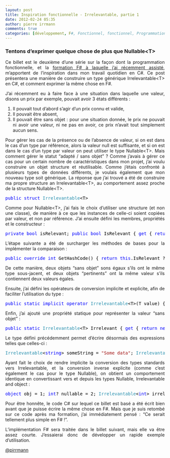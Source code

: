 ```yaml
---
layout: post
title: Inspiration fonctionnelle - Irrelevantable, partie 1
date: 2012-02-24 05:35
author: pierre irrmann
comments: true
categories: [développement, F#, Fonctionnel, fonctionnel, Programmation]
---
```

<h3 style="text-align: justify;">Tentons d’exprimer quelque chose de plus que Nullable&lt;T&gt;</h3>
<p style="text-align: justify;">Ce billet est le deuxième d’une série sur la façon dont la programmation fonctionnelle, et la <a href="http://www.arolla.fr/blog/2011/12/formation-f-avec-robert-pickering/">formation F# à laquelle j’ai récemment assisté</a>, m’apportent de l’inspiration dans mon travail quotidien en C#. Ce post présentera une manière de construire un type générique Irrelevantable&lt;T&gt; en C#, et comment exprimer la même chose en F#.</p>
<p style="text-align: justify;"><!--more--></p>
<p style="text-align: justify;">J’ai récemment eu à faire face à une situation dans laquelle une valeur, disons un prix par exemple, pouvait avoir 3 états différents :</p>

<ol style="text-align: justify;">
	<li>Il pouvait tout d’abord s’agir d’un prix connu et valide,</li>
	<li>Il pouvait être absent,</li>
	<li>Il pouvait être sans objet : pour une situation donnée, le prix ne pouvait ni avoir une valeur, ni ne pas en avoir, ce prix n’avait tout simplement aucun sens.</li>
</ol>
<p style="text-align: justify;">Pour gérer les cas de la présence ou de l’absence de valeur, si on est dans le cas d’un type par référence, alors la valeur null est suffisante, et si on est dans le cas d’un type par valeur on peut utiliser le type Nullable&lt;T&gt;. Mais comment gérer le statut “adapté / sans objet” ? Comme j’avais à gérer ce cas pour un certain nombre de caractéristiques dans mon projet, j’ai voulu construire un objet structure et réutilisable. Comme j’étais confronté à plusieurs types de données différents, je voulais également que mon nouveau type soit générique. La réponse que j’ai trouvé a été de construire ma propre structure an Irrelevantable&lt;T&gt;, au comportement assez proche de la structure Nullable&lt;T&gt;.</p>

<pre>
<span style="color: blue;">public struct </span><span style="color: #2b91af;">Irrelevantable</span><span style="color: black;">&lt;T&gt;</span></pre>
<p style="text-align: justify;">Comme pour Nullable&lt;T&gt;, j’ai fais le choix d’utiliser une structure (et non une classe), de manière à ce que les instances de celle-ci soient copiées par valeur, et non par référence. J’ai ensuite défini les membres, propriétés et le constructeur :</p>

<pre><span style="color: blue;">private bool </span><span style="color: black;">isRelevant; </span><span style="color: blue;">public bool </span><span style="color: black;">IsRelevant { </span><span style="color: blue;">get </span><span style="color: black;">{ </span><span style="color: blue;">return </span><span style="color: black;">isRelevant; } } </span><span style="color: blue;">private </span><span style="color: black;">T value; </span><span style="color: blue;">public </span><span style="color: black;">T Value { </span><span style="color: blue;">get </span><span style="color: black;">{ </span><span style="color: blue;">if </span><span style="color: black;">(!</span><span style="color: blue;">this</span><span style="color: black;">.IsRelevant) </span><span style="color: blue;">throw new </span><span style="color: #2b91af;">InvalidOperationException</span><span style="color: black;">( </span><span style="color: #a31515;">"This Irrelevantable&lt;T&gt; instance" </span><span style="color: black;">+ </span><span style="color: #a31515;">"is irrelevent."</span><span style="color: black;">); </span><span style="color: blue;">return this</span><span style="color: black;">.value; } } <span style="color: blue;">public </span><span style="color: black;">Irrelevantable(</span><span style="color: blue;">bool </span><span style="color: black;">isRelevant, T value) { </span><span style="color: blue;">this</span><span style="color: black;">.isRelevant = isRelevant; </span><span style="color: blue;">this</span><span style="color: black;">.value = value; }</span></span></pre>
<p style="text-align: justify;">L’étape suivante a été de surcharger les méthodes de bases pour la implémenter la comparaison :</p>

<pre><span style="color: blue;">public override int </span><span style="color: black;">GetHashCode() { </span><span style="color: blue;">return this</span><span style="color: black;">.IsRelevant ? </span><span style="color: blue;">this</span><span style="color: black;">.value.GetHashCode() : -1; } </span><span style="color: blue;">public override bool </span><span style="color: black;">Equals(</span><span style="color: blue;">object </span><span style="color: black;">other) { </span><span style="color: blue;">if </span><span style="color: black;">(!</span><span style="color: blue;">this</span><span style="color: black;">.IsRelevant) { </span><span style="color: blue;">if </span><span style="color: black;">(other </span><span style="color: blue;">is </span><span style="color: #2b91af;">Irrelevantable</span><span style="color: black;">&lt;T&gt;) { </span><span style="color: blue;">return </span><span style="color: black;">!((</span><span style="color: #2b91af;">Irrelevantable</span><span style="color: black;">&lt;T&gt;)other).IsRelevant; } </span><span style="color: blue;">return false</span><span style="color: black;">; } </span><span style="color: blue;">else </span><span style="color: black;">{ </span><span style="color: blue;">if </span><span style="color: black;">(other </span><span style="color: blue;">is </span><span style="color: #2b91af;">Irrelevantable</span><span style="color: black;">&lt;T&gt;) { </span><span style="color: blue;">return this</span><span style="color: black;">.value.Equals( ((</span><span style="color: #2b91af;">Irrelevantable</span><span style="color: black;">&lt;T&gt;)other).value); } </span><span style="color: blue;">return this</span><span style="color: black;">.value.Equals(other); } }</span></pre>
<p style="text-align: justify;">De cette manière, deux objets “sans objet” sons égaux s’ils ont le même type sous-jacent, et deux objets “pertinents” ont la même valeur s’ils contiennent deux valeurs égales.</p>
<p style="text-align: justify;">Ensuite, j’ai défini les opérateurs de conversion implicite et explicite, afin de faciliter l’utilisation du type :</p>

<pre><span style="color: blue;">public static implicit operator </span><span style="color: #2b91af;">Irrelevantable</span><span style="color: black;">&lt;T&gt;(T value) { </span><span style="color: blue;">return new </span><span style="color: #2b91af;">Irrelevantable</span><span style="color: black;">&lt;T&gt;(</span><span style="color: blue;">true</span><span style="color: black;">, value); } </span><span style="color: blue;">public static explicit operator </span><span style="color: black;">T(</span><span style="color: #2b91af;">Irrelevantable</span><span style="color: black;">&lt;T&gt; value) { </span><span style="color: blue;">return </span><span style="color: black;">value.Value; }</span></pre>
<p style="text-align: justify;">Enfin, j’ai ajouté une propriété statique pour représenter la valeur “sans objet” :</p>

<pre><span style="color: blue;">public static </span><span style="color: #2b91af;">Irrelevantable</span><span style="color: black;">&lt;T&gt; Irrelevant { </span><span style="color: blue;">get </span><span style="color: black;">{ </span><span style="color: blue;">return new </span><span style="color: #2b91af;">Irrelevantable</span><span style="color: black;">&lt;T&gt;(</span><span style="color: blue;">false</span><span style="color: black;">, </span><span style="color: blue;">default</span><span style="color: black;">(T)); } }</span></pre>
<p style="text-align: justify;">Le type défini précédemment permet d’écrire désormais des expressions telles que celles-ci :</p>

<pre><span style="color: #2b91af;">Irrelevantable</span><span style="color: black;">&lt;</span><span style="color: blue;">string</span><span style="color: black;">&gt; someString = </span><span style="color: #a31515;">"Some data"</span><span style="color: black;">; </span><span style="color: #2b91af;">Irrelevantable</span><span style="color: black;">&lt;</span><span style="color: blue;">string</span><span style="color: black;">&gt; irrelevantString = </span><span style="color: #2b91af;">Irrelevantable</span><span style="color: black;">&lt;</span><span style="color: blue;">string</span><span style="color: black;">&gt;.Irrelevant; </span><span style="color: #2b91af;">Irrelevantable</span><span style="color: black;">&lt;</span><span style="color: blue;">int</span><span style="color: black;">?&gt; noInt = </span><span style="color: blue;">null</span><span style="color: black;">; </span><span style="color: #2b91af;">Irrelevantable</span><span style="color: black;">&lt;</span><span style="color: blue;">int</span><span style="color: black;">?&gt; someInt = 10; </span><span style="color: #2b91af;">Irrelevantable</span><span style="color: black;">&lt;</span><span style="color: blue;">int</span><span style="color: black;">?&gt; irrelevantInt = </span><span style="color: #2b91af;">Irrelevantable</span><span style="color: black;">&lt;</span><span style="color: blue;">int</span><span style="color: black;">?&gt;.Irrelevant;</span></pre>
<p style="text-align: justify;">Ayant fait le choix de rendre implicite la conversion des types standards vers Irrelevantable, et la conversion inverse explicite (comme c’est également le cas pour le type Nullable), on obtient un comportement identique en convertissant vers et depuis les types Nullable, Irrelevantable and object :</p>

<pre><span style="color: blue;">object </span><span style="color: black;">obj = 1; </span><span style="color: blue;">int</span><span style="color: black;">? nullable = 2; </span><span style="color: #2b91af;">Irrelevantable</span><span style="color: black;">&lt;</span><span style="color: blue;">int</span><span style="color: black;">&gt; irrelevantable = 3; </span><span style="color: blue;">int </span><span style="color: black;">fromObj = (</span><span style="color: blue;">int</span><span style="color: black;">)obj; </span><span style="color: blue;">int </span><span style="color: black;">fromNullable = (</span><span style="color: blue;">int</span><span style="color: black;">)nullable; </span><span style="color: blue;">int </span><span style="color: black;">fromIrrelevantable = (</span><span style="color: blue;">int</span><span style="color: black;">)irrelevantable;</span></pre>
<p style="text-align: justify;">Pour être honnête, le code C# sur lequel ce billet est basé a été écrit bien avant que je puisse écrire la même chose en F#. Mais que je suis retombé sur ce code après ma formation, j’ai immédiatement pensé : “Ce serait tellement plus simple en F# !”.</p>
<p style="text-align: justify;">L’implémentation F# sera traitée dans le billet suivant, mais elle va être assez courte. J’essaierai donc de développer un rapide exemple d’utilisation.</p>
<p style="text-align: justify;"><a href="http://twitter.com/#%21/pirrmann">@pirrmann</a></p>
